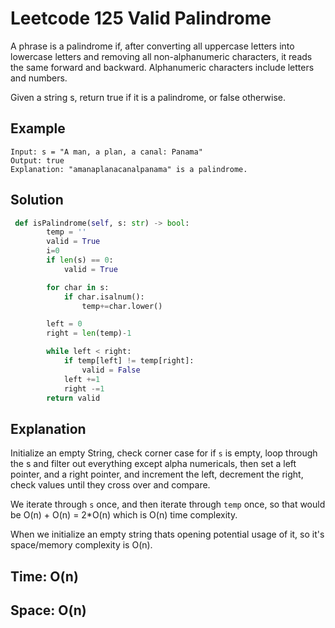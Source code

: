 # Leetcode 125 Valid Palindrome

A phrase is a palindrome if, after converting all uppercase letters into lowercase letters and removing all non-alphanumeric characters, it reads the same forward and backward. Alphanumeric characters include letters and numbers.

Given a string s, return true if it is a palindrome, or false otherwise.

## Example
```
Input: s = "A man, a plan, a canal: Panama"
Output: true
Explanation: "amanaplanacanalpanama" is a palindrome.
```

## Solution
```python
 def isPalindrome(self, s: str) -> bool:
        temp = ''
        valid = True
        i=0
        if len(s) == 0:
            valid = True

        for char in s:
            if char.isalnum():
                temp+=char.lower()

        left = 0
        right = len(temp)-1

        while left < right:
            if temp[left] != temp[right]:
                valid = False
            left +=1
            right -=1
        return valid
```

## Explanation
Initialize an empty String, check corner case for if `s` is empty, loop through the s and filter out everything except alpha numericals, then set a left pointer, and a right pointer, and increment the left, decrement the right, check values until they cross over and compare.

We iterate through `s` once, and then iterate through `temp` once, so that would be O(n) + O(n) = 2*O(n) which is O(n) time complexity.

When we initialize an empty string thats opening potential usage of it, so it's space/memory complexity is O(n).

## Time: O(n)
## Space: O(n)